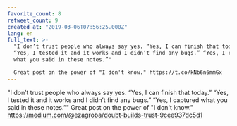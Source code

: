 ```yaml
---
favorite_count: 8
retweet_count: 9
created_at: "2019-03-06T07:56:25.000Z"
lang: en
full_text: >-
  "I don’t trust people who always say yes. “Yes, I can finish that today.”
  “Yes, I tested it and it works and I didn’t find any bugs.” “Yes, I captured
  what you said in these notes.”" 

  Great post on the power of "I don't know." https://t.co/kNb6n6mmGx
---
```


"I don’t trust people who always say yes. “Yes, I can finish that today.” “Yes,
I tested it and it works and I didn’t find any bugs.” “Yes, I captured what you
said in these notes.”" Great post on the power of "I don't know."
<https://medium.com/@ezagroba/doubt-builds-trust-9cee937dc5d1>
